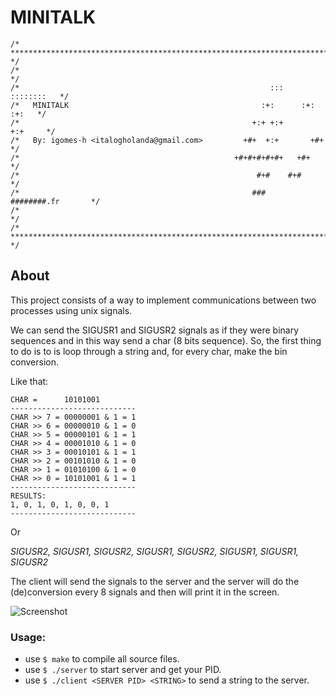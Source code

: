 # MINITALK

```
/* ************************************************************************** */
/*                                                                            */
/*                                                        :::      ::::::::   */
/*   MINITALK                                           :+:      :+:    :+:   */
/*                                                    +:+ +:+         +:+     */
/*   By: igomes-h <italogholanda@gmail.com>         +#+  +:+       +#+        */
/*                                                +#+#+#+#+#+   +#+           */
/*                                                     #+#    #+#             */
/*                                                    ###   ########.fr       */
/*                                                                            */
/* ************************************************************************** */
```

## About
This project consists of a way to implement communications between two processes
using unix signals.

We can send the SIGUSR1 and SIGUSR2 signals	as if they were
binary sequences and in this way send a char (8 bits sequence). So, the first
thing to do is to is loop through a string and, for every char, make the bin
conversion.

Like that:

```
CHAR =      10101001
----------------------------
CHAR >> 7 = 00000001 & 1 = 1
CHAR >> 6 = 00000010 & 1 = 0
CHAR >> 5 = 00000101 & 1 = 1
CHAR >> 4 = 00001010 & 1 = 0
CHAR >> 3 = 00010101 & 1 = 1
CHAR >> 2 = 00101010 & 1 = 0
CHAR >> 1 = 01010100 & 1 = 0
CHAR >> 0 = 10101001 & 1 = 1
----------------------------
RESULTS:
1, 0, 1, 0, 1, 0, 0, 1
----------------------------
```
Or

*SIGUSR2, SIGUSR1, SIGUSR2, SIGUSR1, SIGUSR2, SIGUSR1, SIGUSR1, SIGUSR2*

The client will send the signals to the server and the server will do the
(de)conversion every 8 signals and then will print it in the screen.

<img src="https://user-images.githubusercontent.com/76733221/161437405-5c2cfcc3-8ceb-4dda-816e-9100ae2dfcc4.png" alt="Screenshot" />

### Usage:
- use `$ make` to compile all source files.
- use `$ ./server` to start server and get your PID.
- use `$ ./client <SERVER PID> <STRING>` to send a string to the server.

